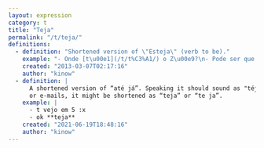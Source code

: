 ```yaml
---
layout: expression
category: t
title: "Teja"
permalink: "/t/teja/"
definitions:
  - definition: "Shortened version of \"Esteja\" (verb to be)."
    example: "- Onde [t\u00e1](/t/t%C3%A1/) o Z\u00e9?\n- Pode ser que ele teja no bar. J\u00e1 deu uma olhada l\u00e1?"
    created: "2013-03-07T02:17:16"
    author: "kinow"
  - definition: |
      A shortened version of “até já”. Speaking it should sound as "téjá", but when texting
      or e-mails, it might be shortened as “teja” or “te ja”.
    example: |
      - t vejo em 5 :x
      - ok **teja**
    created: "2021-06-19T18:48:16"
    author: "kinow"
---
```

